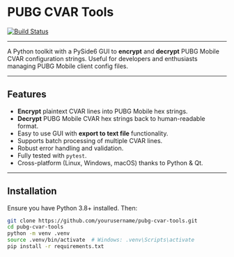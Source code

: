 # PUBG CVAR Tools

[![Build Status](https://github.com/yourusername/pubg-cvar-tools/actions/workflows/ci.yml/badge.svg)](https://github.com/Junaid433/cvar-tools/actions/workflows/ci.yml)

---

A Python toolkit with a PySide6 GUI to **encrypt** and **decrypt** PUBG Mobile CVAR configuration strings. Useful for developers and enthusiasts managing PUBG Mobile client config files.

---

## Features

- **Encrypt** plaintext CVAR lines into PUBG Mobile hex strings.
- **Decrypt** PUBG Mobile CVAR hex strings back to human-readable format.
- Easy to use GUI with **export to text file** functionality.
- Supports batch processing of multiple CVAR lines.
- Robust error handling and validation.
- Fully tested with `pytest`.
- Cross-platform (Linux, Windows, macOS) thanks to Python & Qt.

---

## Installation

Ensure you have Python 3.8+ installed. Then:

```bash
git clone https://github.com/yourusername/pubg-cvar-tools.git
cd pubg-cvar-tools
python -m venv .venv
source .venv/bin/activate  # Windows: .venv\Scripts\activate
pip install -r requirements.txt
